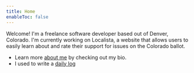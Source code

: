 ```yaml
---
title: Home
enableToc: false
---
```


Welcome! I'm a freelance software developer based out of Denver, Colorado. I'm currently working on Localista, a website that allows users to easily learn about and rate their support 
for issues on the Colorado ballot.

- Learn more [about me](about/index.md) by checking out my bio.
- I used to write a [daily log](daily/index.md)
